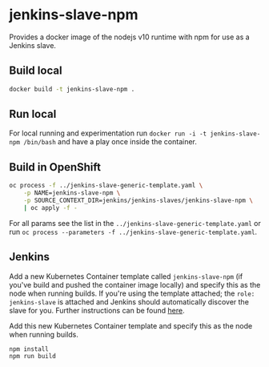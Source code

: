 # jenkins-slave-npm

Provides a docker image of the nodejs v10 runtime with npm for use as a Jenkins slave.

## Build local

```bash
docker build -t jenkins-slave-npm .
```

## Run local

For local running and experimentation run `docker run -i -t jenkins-slave-npm /bin/bash` and have a play once inside the container.

## Build in OpenShift

```bash
oc process -f ../jenkins-slave-generic-template.yaml \
    -p NAME=jenkins-slave-npm \
    -p SOURCE_CONTEXT_DIR=jenkins/jenkins-slaves/jenkins-slave-npm \
    | oc apply -f -
```

For all params see the list in the `../jenkins-slave-generic-template.yaml` or run `oc process --parameters -f ../jenkins-slave-generic-template.yaml`.

## Jenkins

Add a new Kubernetes Container template called `jenkins-slave-npm` (if you've build and pushed the container image locally) and specify this as the node when running builds. If you're using the template attached; the `role: jenkins-slave` is attached and Jenkins should automatically discover the slave for you. Further instructions can be found [here](https://docs.openshift.com/container-platform/3.11/using_images/other_images/jenkins.html#using-the-jenkins-kubernetes-plug-in).

Add this new Kubernetes Container template and specify this as the node when running builds.

```
npm install
npm run build
```
